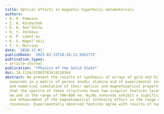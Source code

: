 ```yaml
---
title: Optical effects in magnetic hyperbolic metamaterials
authors:
- A. R. Pomozov
- I. A. Kolmychek
- E. A. Gan’shina
- O. Y. Volkova
- A. P. Leont'ev
- K. S. Napol'skii
- T. V. Murzina
date: '2018-11-01'
publishDate: '2025-03-15T18:26:11.595277Z'
publication_types:
- article-journal
publication: '*Physics of the Solid State*'
doi: 10.1134/S1063783418110264
abstract: We present the results of synthesis of arrays of gold and bilayer Au/Ni
  nanorods in a matrix of porous anodic alumina and of experimental investigation
  and numerical simulation of their optical and magnetooptical properties. We show
  that the spectra of these structures have two singular features located near 520
  nm and in the range of 700–800 nm. Au/Ni nanorods exhibit a significant modulation
  and enhancement of the magnetooptical intensity effect in the range of the long-wavelength
  resonance. Experimentally observed features agree with results of numerical simulation.
---
```

